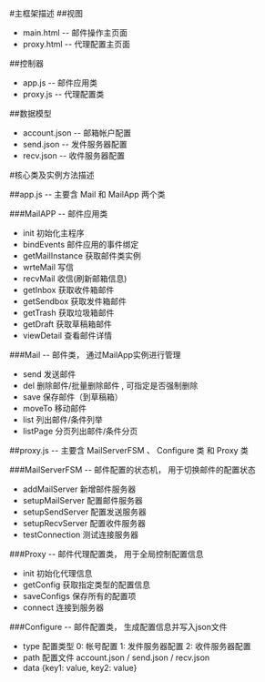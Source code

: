 #主框架描述
##视图
  + main.html     -- 邮件操作主页面
  + proxy.html    -- 代理配置主页面

##控制器
  + app.js        -- 邮件应用类
  + proxy.js      -- 代理配置类


##数据模型
  + account.json       -- 邮箱帐户配置
  + send.json          -- 发件服务器配置
  + recv.json          -- 收件服务器配置


#核心类及实例方法描述

##app.js -- 主要含 Mail 和 MailApp 两个类

###MailAPP -- 邮件应用类
  + init    		  初始化主程序
  + bindEvents		  邮件应用的事件绑定
  + getMailInstance	  获取邮件类实例
  + wrteMail         写信
  + recvMail         收信(刷新邮箱信息)
  + getInbox         获取收件箱邮件
  + getSendbox       获取发件箱邮件
  + getTrash         获取垃圾箱邮件
  + getDraft         获取草稿箱邮件
  + viewDetail       查看邮件详情

###Mail -- 邮件类， 通过MailApp实例进行管理
  + send 			 发送邮件
  + del              删除邮件/批量删除邮件 , 可指定是否强制删除
  + save             保存邮件（到草稿箱）
  + moveTo           移动邮件
  + list             列出邮件/条件列举 
  + listPage         分页列出邮件/条件分页


##proxy.js -- 主要含 MailServerFSM 、 Configure 类 和 Proxy 类

###MailServerFSM -- 邮件配置的状态机， 用于切换邮件的配置状态
  + addMailServer    新增邮件服务器
  + setupMailServer  配置邮件服务器
  + setupSendServer  配置发送服务器
  + setupRecvServer  配置收件服务器
  + testConnection   测试连接服务器

###Proxy -- 邮件代理配置类， 用于全局控制配置信息
  + init             初始化代理信息
  + getConfig		 获取指定类型的配置信息
  + saveConfigs      保存所有的配置项
  + connect          连接到服务器 

###Configure -- 邮件配置类， 生成配置信息并写入json文件

  + type       配置类型  0: 帐号配置  1: 发件服务器配置  2: 收件服务器配置
  + path       配置文件  account.json / send.json / recv.json
  + data       {key1: value, key2: value}
